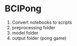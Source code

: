 # BCIPong

1. Convert notebooks to scripts
2. preprocessing folder
3. model folder
4. output folder (pong game)
